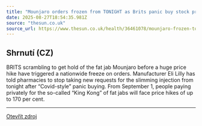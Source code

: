 ```yaml
---
title: "Mounjaro orders frozen from TONIGHT as Brits panic buy stock prior to price hike"
date: 2025-08-27T18:54:35.981Z
source: "thesun.co.uk"
source_url: https://www.thesun.co.uk/health/36461078/mounjaro-frozen-tonight-panic-buy-price-hike/
---
```


## Shrnutí (CZ)
BRITS scrambling to get hold of the fat jab Mounjaro before a huge price hike have triggered a nationwide freeze on orders. Manufacturer Eli Lilly has told pharmacies to stop taking new requests for the slimming injection from tonight after “Covid-style” panic buying. From September 1, people paying privately for the so-called “King Kong” of fat jabs will face price hikes of up to 170 per cent.

---

[Otevřít zdroj](https://www.thesun.co.uk/health/36461078/mounjaro-frozen-tonight-panic-buy-price-hike/)
